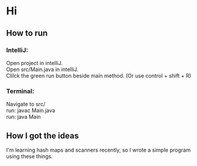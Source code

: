 # Hi
## How to run
### IntelliJ:
Open project in intelliJ.<br/>
Open src/Main.java in intelliJ.<br/>
Clilck the green run button beside main method. (Or use control + shift + R)
### Terminal:
Navigate to src/<br/>
run: javac Main.java<br/>
run: java Main

## How I got the ideas
I'm learning hash maps and scanners recently, so I wrote a simple program using these things.
